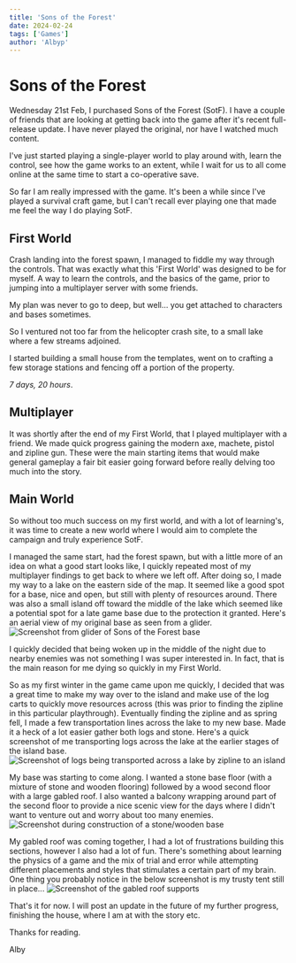```yaml
---
title: 'Sons of the Forest'
date: 2024-02-24
tags: ['Games']
author: 'Albyp'
---
```


# Sons of the Forest

Wednesday 21st Feb, I purchased Sons of the Forest (SotF). I have a couple of friends that are looking at getting back into the game after it's recent full-release update.
I have never played the original, nor have I watched much content.

I've just started playing a single-player world to play around with, learn the control, see how the game works to an extent, while I wait for us to all come online at the same time to start a co-operative save.

So far I am really impressed with the game. It's been a while since I've played a survival craft game, but I can't recall ever playing one that made me feel the way I do playing SotF.

## First World

Crash landing into the forest spawn, I managed to fiddle my way through the controls. That was exactly what this 'First World' was designed to be for myself.
A way to learn the controls, and the basics of the game, prior to jumping into a multiplayer server with some friends.

My plan was never to go to deep, but well... you get attached to characters and bases sometimes.

So I ventured not too far from the helicopter crash site, to a small lake where a few streams adjoined.

I started building a small house from the templates, went on to crafting a few storage stations and fencing off a portion of the property.

*7 days, 20 hours*. 

## Multiplayer

It was shortly after the end of my First World, that I played multiplayer with a friend. We made quick progress gaining the modern axe, machete, pistol and zipline gun.
These were the main starting items that would make general gameplay a fair bit easier going forward before really delving too much into the story.

## Main World

So without too much success on my first world, and with a lot of learning's, it was time to create a new world where I would aim to complete the campaign and truly experience SotF.


I managed the same start, had the forest spawn, but with a little more of an idea on what a good start looks like, I quickly repeated most of my multiplayer findings to get back to where we left off. After doing so, I made my way to a lake on the eastern side of the map.
It seemed like a good spot for a base, nice and open, but still with plenty of resources around. There was also a small island off toward the middle of the lake which seemed like a potential spot for a late game base due to the protection it granted.
Here's an aerial view of my original base as seen from a glider.
![Screenshot from glider of Sons of the Forest base](/images/2024-02-24_sotf_1.jpg)

I quickly decided that being woken up in the middle of the night due to nearby enemies was not something I was super interested in.
In fact, that is the main reason for me dying so quickly in my First World.

So as my first winter in the game came upon me quickly, I decided that was a great time to make my way over to the island and make use of the log carts to quickly move resources across (this was prior to finding the zipline in this particular playthrough).
Eventually finding the zipline and as spring fell, I made a few transportation lines across the lake to my new base.
Made it a heck of a lot easier gather both logs and stone.
Here's a quick screenshot of me transporting logs across the lake at the earlier stages of the island base.
![Screenshot of logs being transported across a lake by zipline to an island](/images/2024-02-24_sotf_2.jpg)

My base was starting to come along. I wanted a stone base floor (with a mixture of stone and wooden flooring) followed by a wood second floor with a large gabled roof.
I also wanted a balcony wrapping around part of the second floor to provide a nice scenic view for the days where I didn't want to venture out and worry about too many enemies.
![Screenshot during construction of a stone/wooden base](/images/2024-02-24_sotf_3.jpg)

My gabled roof was coming together, I had a lot of frustrations building this sections, however I also had a lot of fun. There's something about learning the physics of a game and the mix of trial and error while attempting different placements and styles that stimulates a certain part of my brain.
One thing you probably notice in the below screenshot is my trusty tent still in place...
![Screenshot of the gabled roof supports](/images/2024-02-24_sotf_4.jpg)

That's it for now. I will post an update in the future of my further progress, finishing the house, where I am at with the story etc.

Thanks for reading.

Alby
